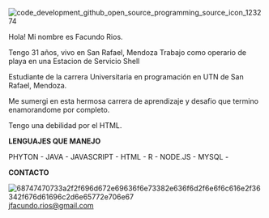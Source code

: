 ![code_development_github_open_source_programming_source_icon_123274](https://github.com/jfacundorios/jfacundorios/assets/112650077/edfdc5bd-92ed-418f-bfdd-6e3b33ee69df)

Hola! Mi nombre es Facundo Rios.

Tengo 31 años, vivo en San Rafael, Mendoza
Trabajo como operario de playa en una Estacion de Servicio Shell
 
Estudiante de la carrera Universitaria en programación en UTN de San Rafael, Mendoza.

Me sumergi en esta hermosa carrera de aprendizaje y desafio que termino enamorandome por completo.

Tengo una debilidad por el HTML.


**LENGUAJES QUE MANEJO**

PHYTON - JAVA - JAVASCRIPT - HTML - R - NODE.JS - MYSQL -



**CONTACTO**


![68747470733a2f2f696d672e69636f6e73382e636f6d2f6e6f6c616e2f36342f676d61696c2d6e65772e706e67](https://github.com/jfacundorios/jfacundorios/assets/112650077/e3b99be4-8d31-45f7-b659-8eedddeb0bf9) jfacundo.rios@gmail.com












